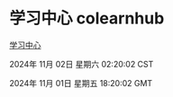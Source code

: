 # 学习中心 colearnhub
[学习中心](http://219.139.197.74:56308/colearnhub/)

2024年 11月 02日 星期六 02:20:02 CST

2024年 11月 01日 星期五 18:20:02 GMT
